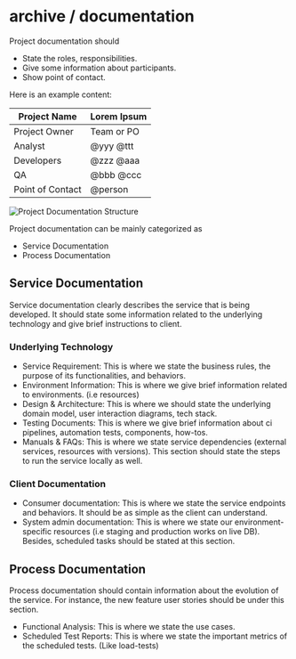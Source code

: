 # archive / documentation
Project documentation should 

* State the roles, responsibilities. 
* Give some information about participants. 
* Show point of contact.

Here is an example content:

| Project Name     | Lorem Ipsum |
|------------------|-------------|
| Project Owner    | Team or PO  |
| Analyst          | @yyy @ttt   |
| Developers       | @zzz @aaa   |
| QA               | @bbb @ccc   |
| Point of Contact | @person     |


![Project Documentation Structure](https://github.com/kapozade/archive/blob/main/resources/images/documentation-structure-20220319.png?raw=true)


Project documentation can be mainly categorized as 
* Service Documentation
* Process Documentation

## Service Documentation
Service documentation clearly describes the service that is being developed. It should state some information related to the underlying technology and give brief instructions to client.

### Underlying Technology
* Service Requirement: This is where we state the business rules, the purpose of its functionalities, and behaviors.
* Environment Information: This is where we give brief information related to environments. (i.e resources)
* Design & Architecture: This is where we should state the underlying domain model, user interaction diagrams, tech stack.  
* Testing Documents: This is where we give brief information about ci pipelines, automation tests, components, how-tos.
* Manuals & FAQs: This is where we state service dependencies (external services, resources with versions). This section should state the steps to run the service locally as well.

### Client Documentation
* Consumer documentation: This is where we state the service endpoints and behaviors. It should be as simple as the client can understand.
* System admin documentation: This is where we state our environment-specific resources (i.e staging and production works on live DB). Besides, scheduled tasks should be stated at this section.

## Process Documentation
Process documentation should contain information about the evolution of the service. For instance, the new feature user stories should be under this section.

* Functional Analysis: This is where we state the use cases.
* Scheduled Test Reports: This is where we state the important metrics of the scheduled tests. (Like load-tests)
